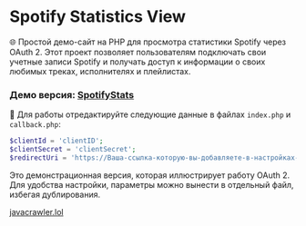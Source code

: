# Spotify Statistics View

🌐 Простой демо-сайт на PHP для просмотра статистики Spotify через OAuth 2. Этот проект позволяет пользователям подключать свои учетные записи Spotify и получать доступ к информации о своих любимых треках, исполнителях и плейлистах.

### Демо версия: [SpotifyStats](https://javacrawler.lol/demo/spotifystats/)

🚀 Для работы отредактируйте следующие данные в файлах `index.php` и `callback.php`:
```php
$clientId = 'clientID';
$clientSecret = 'clientSecret';
$redirectUri = 'https://Ваша-ссылка-которую-вы-добавляете-в-настройках-приложения-на-developer.spotify.com/callback.php';
```

Это демонстрационная версия, которая иллюстрирует работу OAuth 2. Для удобства настройки, параметры можно вынести в отдельный файл, избегая дублирования.

[javacrawler.lol](https://javacrawler.lol/)

